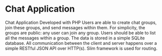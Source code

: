 # Chat Application
 Chat Application Developed with PHP
Users are able to create chat groups, join these groups, and send messages within them. For simplicity, the groups are public: any user can join any group. Users should be able to list all the messages within a group.
The data is stored in a simple SQLite database. All communication between the client and server happens over a simple RESTful JSON API over HTTP(s).
Slim framework is used for routing.
